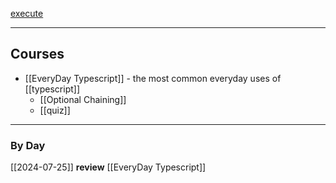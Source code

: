 
[execute ](https://www.executeprogram.com/courses)

---
## Courses

- [[EveryDay Typescript]] - the most common everyday uses of [[typescript]]
	* [[Optional Chaining]] 
	* [[quiz]]

---

### By Day

[[2024-07-25]]
**review** [[EveryDay Typescript]]


